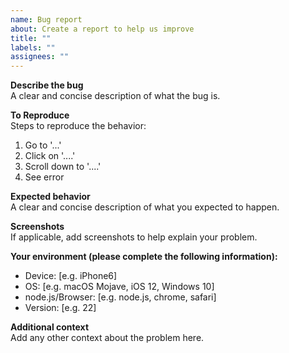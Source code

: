 ```yaml
---
name: Bug report
about: Create a report to help us improve
title: ""
labels: ""
assignees: ""
---
```


**Describe the bug**  
A clear and concise description of what the bug is.

**To Reproduce**  
Steps to reproduce the behavior:

1. Go to '...'
2. Click on '....'
3. Scroll down to '....'
4. See error

**Expected behavior**  
A clear and concise description of what you expected to happen.

**Screenshots**  
If applicable, add screenshots to help explain your problem.

**Your environment (please complete the following information):**

- Device: [e.g. iPhone6]
- OS: [e.g. macOS Mojave, iOS 12, Windows 10]
- node.js/Browser: [e.g. node.js, chrome, safari]
- Version: [e.g. 22]

**Additional context**  
Add any other context about the problem here.
